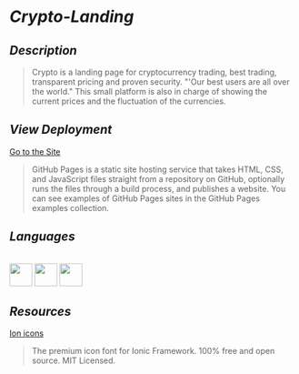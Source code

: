 # _Crypto-Landing_

## _Description_

> Crypto is a landing page for cryptocurrency trading, best trading, transparent pricing and proven security.
> "'Our best users are all over the world."
> This small platform is also in charge of showing the current prices and the fluctuation of the currencies.

## _View Deployment_

[Go to the Site](https://fernandomoyano.github.io/Crypto-Landing/)

> GitHub Pages is a static site hosting service that takes HTML, CSS, and JavaScript files straight from a repository on GitHub, optionally runs the files through a build process, and publishes a website. You can see examples of GitHub Pages sites in the GitHub Pages examples collection.

## _Languages_

<link rel="stylesheet" href="devicon.min.css">

<div "style=inline_block"><br>

   <img width="40px" height="40px" src="https://cdn.jsdelivr.net/gh/devicons/devicon/icons/html5/html5-original-wordmark.svg" />
   <img width="40px" height="40px" src="https://cdn.jsdelivr.net/gh/devicons/devicon/icons/css3/css3-original-wordmark.svg" />
   <img width="40px" height="40px" src="https://cdn.jsdelivr.net/gh/devicons/devicon/icons/javascript/javascript-original.svg" />
 
</div>

## _Resources_

[Ion icons](https://ionic.io/ionicons/v2/)

> The premium icon font for Ionic Framework.
> 100% free and open source. MIT Licensed.
